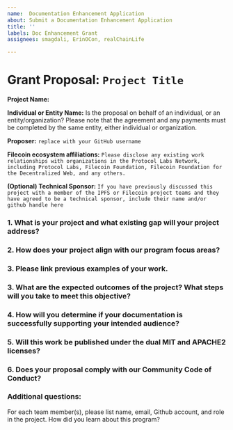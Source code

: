 ```yaml
---
name:  Documentation Enhancement Application
about: Submit a Documentation Enhancement Application
title: ''
labels: Doc Enhancement Grant
assignees: smagdali, ErinOCon, realChainLife

---
```


# Grant Proposal: `Project Title`

**Project Name:**

**Individual or Entity Name:** Is the proposal on behalf of an individual, or an entity/organization? Please note that the agreement and any payments must be completed by the same entity, either individual or organization.

**Proposer:** `replace with your GitHub username`

**Filecoin ecosystem affiliations:** `Please disclose any existing work relationships with organizations in the Protocol Labs Network, including Protocol Labs, Filecoin Foundation, Filecoin Foundation for the Decentralized Web, and any others.` 

**(Optional) Technical Sponsor:** `If you have previously discussed this project with a member of the IPFS or Filecoin project teams and they have agreed to be a technical sponsor, include their name and/or github handle here`


### 1. What is your project and what existing gap will your project address? 
<!-- What specific area of Filecoin documentation do you intend to enhance or create? How will you achieve this? Please link where the documentation is or will be located. -->

### 2. How does your project align with our program focus areas? 
<!-- Refer to the README for detailed descriptions of each of these areas: tutorial creation, developer guides, and learning resources.  -->

### 3. Please link previous examples of your work.

### 3. What are the expected outcomes of the project? What steps will you take to meet this objective? 
<!-- Using the table below, please outline the major deliverables, timeframes, and how you will meet the deliverable objectives. 

| Number | Grant Deliverable       | Briefly describe how you will meet deliverable objectives  | Timeframe (within 3 months)|
| :---   | :------                 | :---                                                       | :---                       | 
| 1.     |                         |                                                            |                            | 
| 2.     |                         |                                                            |                            | 
| 3.     |                         |                                                            |                            | 
| 4.     |                         |                                                            |                            | -->

### 4. How will you determine if your documentation is successfully supporting your intended audience? 
<!-- All recipients of this grant type should demonstrate how members of their intended audience are successfully using their documentation as part of the project completion report. With this in mind, please describe the community engagement plan that will support your project. →-->


### 5. Will this work be published under the dual MIT and APACHE2 licenses?

### 6. Does your proposal comply with our Community Code of Conduct? 
<!-- Please read the [Filecoin Code of Conduct](https://github.com/filecoin-project/community/blob/master/CODE_OF_CONDUCT.md) and make sure your project is in compliance. -->

### Additional questions: 
For each team member(s), please list name, email, Github account, and role in the project.
How did you learn about this program?

